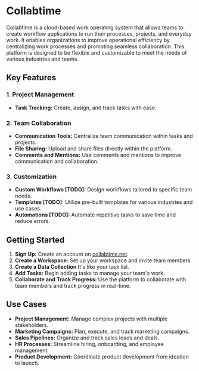 # Collabtime

Collabtime is a cloud-based work operating system that allows teams to create workflow applications to run their processes, projects, and everyday work. It enables organizations to improve operational efficiency by centralizing work processes and promoting seamless collaboration. This platform is designed to be flexible and customizable to meet the needs of various industries and teams.

## Key Features

### 1. **Project Management**
   - **Task Tracking:** Create, assign, and track tasks with ease.

### 2. **Team Collaboration**
   - **Communication Tools:** Centralize team communication within tasks and projects.
   - **File Sharing:** Upload and share files directly within the platform.
   - **Comments and Mentions:** Use comments and mentions to improve communication and collaboration.

### 3. **Customization**
   - **Custom Workflows [TODO]:** Design workflows tailored to specific team needs.
   - **Templates [TODO]:** Utilize pre-built templates for various industries and use cases.
   - **Automations [TODO]:** Automate repetitive tasks to save time and reduce errors.

## Getting Started

1. **Sign Up:** Create an account on [collabtime.net](https://collabtime.net).
2. **Create a Workspace:** Set up your workspace and invite team members.
3. **Create a Data Collection** It's like your task list.
4. **Add Tasks:** Begin adding tasks to manage your team's work.
5. **Collaborate and Track Progress:** Use the platform to collaborate with team members and track progress in real-time.

## Use Cases

- **Project Management:** Manage complex projects with multiple stakeholders.
- **Marketing Campaigns:** Plan, execute, and track marketing campaigns.
- **Sales Pipelines:** Organize and track sales leads and deals.
- **HR Processes:** Streamline hiring, onboarding, and employee management.
- **Product Development:** Coordinate product development from ideation to launch.
